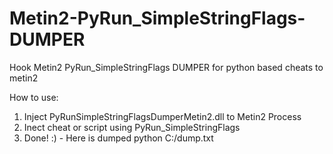 # Metin2-PyRun_SimpleStringFlags-DUMPER
Hook Metin2 PyRun_SimpleStringFlags DUMPER for python based cheats to metin2

How to use:

1. Inject PyRunSimpleStringFlagsDumperMetin2.dll to Metin2 Process
2. Inect cheat or script using PyRun_SimpleStringFlags
3. Done! :) - Here is dumped python C:/dump.txt
